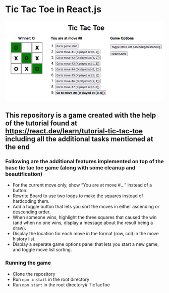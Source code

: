 # Tic Tac Toe in React.js

![Game Screenshot](/public/gameScreenshot.png)

## This repository is a game created with the help of the tutorial found at https://react.dev/learn/tutorial-tic-tac-toe including all the additional tasks mentioned at the end

### Following are the additional features implemented on top of the base tic tac toe game (along with some cleanup and beautification)
- For the current move only, show “You are at move #…” instead of a button.
- Rewrite Board to use two loops to make the squares instead of hardcoding them.
- Add a toggle button that lets you sort the moves in either ascending or descending order.
- When someone wins, highlight the three squares that caused the win (and when no one wins, display a message about the result being a draw).
- Display the location for each move in the format (row, col) in the move history list.
- Display a seperate game options panel that lets you start a new game, and toggle move list sorting.

### Running the game
- Clone the repository
- Run `npm install` in the root directory
- Run `npm start` in the root directory#   T i c T a c T o e 
 
 
